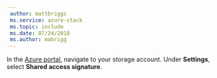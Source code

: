 ```yaml
---
 author: mattbriggs
 ms.service: azure-stack
 ms.topic: include
 ms.date: 07/24/2018
 ms.author: mabrigg
---
```


In the [Azure portal](https://portal.azure.com/), navigate to your storage account. Under **Settings**, select **Shared access signature**.
